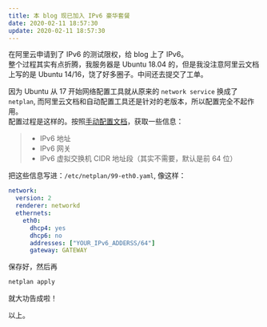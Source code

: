 ```yaml
---
title: 本 blog 现已加入 IPv6 豪华套餐
date: 2020-02-11 18:57:30
update: 2020-02-11 18:57:30
---
```


在阿里云申请到了 IPv6 的测试限权，给 blog 上了 IPv6。  
整个过程其实有点折腾，我服务器是 Ubuntu 18.04 的，但是我没注意阿里云文档上写的是 Ubuntu 14/16，饶了好多圈子。中间还去提交了工单。  
<!--more-->
因为 Ubuntu 从 17 开始网络配置工具就从原来的 `network service` 换成了 `netplan`, 而阿里云文档和自动配置工具还是针对的老版本，所以配置完全不起作用。  
配置过程是这样的。按照[手动配置文档](https://help.aliyun.com/document_detail/108465.html#title-pwe-jun-yin)，获取一些信息：  
> - IPv6 地址
> - IPv6 网关
> - IPv6 虚拟交换机 CIDR 地址段（其实不需要，默认是前 64 位）

把这些信息写进：`/etc/netplan/99-eth0.yaml`, 像这样：
```yaml
network:
  version: 2
  renderer: networkd
  ethernets:
    eth0:
      dhcp4: yes
      dhcp6: no
      addresses: ["YOUR_IPv6_ADDERSS/64"]
      gateway: GATEWAY
```
保存好，然后再
```sh
netplan apply
```
就大功告成啦！

以上。